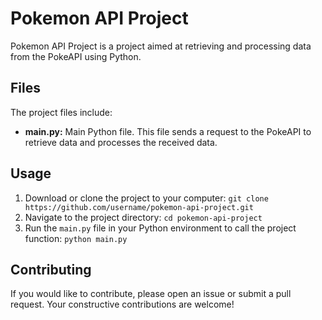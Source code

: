 <h1>Pokemon API Project</h1>

<p>Pokemon API Project is a project aimed at retrieving and processing data from the PokeAPI using Python.</p>

<h2>Files</h2>

<p>The project files include:</p>

<ul>
    <li><strong>main.py:</strong> Main Python file. This file sends a request to the PokeAPI to retrieve data and processes the received data.</li>
</ul>

<h2>Usage</h2>

<ol>
    <li>Download or clone the project to your computer:
        <code>git clone https://github.com/username/pokemon-api-project.git</code></li>
    <li>Navigate to the project directory:
        <code>cd pokemon-api-project</code></li>
    <li>Run the <code>main.py</code> file in your Python environment to call the project function:
        <code>python main.py</code></li>
</ol>

<h2>Contributing</h2>

<p>If you would like to contribute, please open an issue or submit a pull request. Your constructive contributions are welcome!</p>
